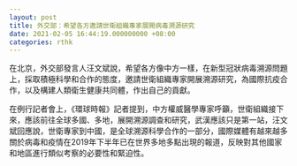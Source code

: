 ```yaml
---
layout: post
title: 外交部：希望各方邀請世衛組織專家展開病毒溯源研究
date: 2021-02-05 16:44:19.000000000 +08:00
categories: rthk
---
```


在北京，外交部發言人汪文斌說，希望各方像中方一樣，在新型冠狀病毒溯源問題上，採取積極科學和合作的態度，邀請世衛組織專家開展溯源研究，為國際抗疫合作，以及構建人類衛生健康共同體，作出自己的貢獻。

在例行記者會上，《環球時報》記者提到，中方權威醫學專家呼籲，世衛組織接下來，應該前往全球多國、多地，展開溯源調查和研究，武漢應該只是第一站，汪文斌回應說，世衛專家到中國，是全球溯源科學合作的一部分，國際媒體有越來越多關於病毒和疫情在2019年下半年已在世界多地多點出現的報道，反映對其他國家和地區進行類似考察的必要性和緊迫性。
